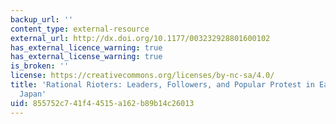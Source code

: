```yaml
---
backup_url: ''
content_type: external-resource
external_url: http://dx.doi.org/10.1177/003232928801600102
has_external_licence_warning: true
has_external_license_warning: true
is_broken: ''
license: https://creativecommons.org/licenses/by-nc-sa/4.0/
title: 'Rational Rioters: Leaders, Followers, and Popular Protest in Early Modern
  Japan'
uid: 855752c7-41f4-4515-a162-b89b14c26013
---
```

